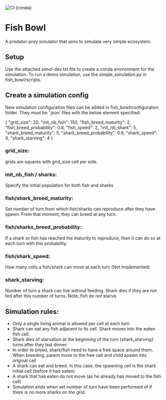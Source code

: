 ![CI (conda)](https://github.com/HanTeo/FishBowl/workflows/CI%20(conda)/badge.svg)

# Fish Bowl
A predator-prey simulator that aims to simulate very simple ecosystem.

## Setup
Use the attached simul-dev.txt file to create a conda environment for the simulation.
To run a demo simulation, use the simple_simulation.py in fish_bowl/scripts.

## Create a simulation config
New simulation configuration files can be added in fish_bowl/configuration folder. They must be '.json' files  with the below element specified:

{
  "grid_size": 20,
  "init_nb_fish": 150,
  "fish_breed_maturity": 2,
  "fish_breed_probability": 0.8,
  "fish_speed": 2,
  "init_nb_shark": 5,
  "shark_breed_maturity": 5,
  "shark_breed_probability": 0.8,
  "shark_speed": 4,
  "shark_starving": 4
}
### grid_size:
grids are squares with grid_size cell per side.
### init_nb_fish / sharks:
Specify the initial population for both fish and sharks
### fish/shark_breed_maturity:
Set number of turn from which fish/sharks can reproduce after they have spawn. From that moment, they can breed at any turn.
### fish/sharks_breed_probability:
If a shark or fish has reached the maturity to reproduce, then it can do so at each turn with this probability.
### fish/shark_speed:
How many cells a fish/shark can move at each turn (Not Implemented)
### shark_starving:
Number of turn a shark can live without feeding. Shark dies if they are not fed after this number of turns.
Note, fish do not starve.

## Simulation rules:
- Only a single living animal is allowed per cell at each turn
- Shark can eat any fish adjacent to its cell. Shark moves into the eaten fish cell.
- Shark dies of starvation at the beginning of the turn {shark_starving} turns after they last dinner.
- In order to breed, shark/fish need to have a free space around them. When breeding, parent move to the free cell and child spawn into original cell
- A shark can eat and breed. In this case, the spawning cell is the shark initial cell (before it had eaten)
- A shark that has eaten do not move (as he already has moved to the fish cell)
- Simulation ends when set number of turn have been performed of if there is no more sharks on the grid.

